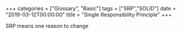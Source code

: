 +++
categories = ["Glossary", "Basic"]
tags = ["SRP","SOLID"]
date = "2019-03-12T00:00:00"
title = "Single Responsibility Principle"
+++

SRP means one reason to change
